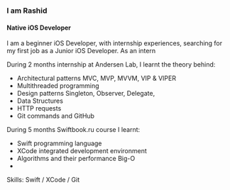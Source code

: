 ### I am Rashid
#### Native iOS Developer

I am a beginner iOS Developer, with internship experiences, searching for my first job as a Junior iOS Developer. As an intern

During 2 months internship at Andersen Lab, I learnt the theory behind:

- Architectural patterns MVC, MVP, MVVM, VIP & VIPER
- Multithreaded programming
- Design patterns Singleton, Observer, Delegate, 
- Data Structures
- HTTP requests
- Git commands and GitHub

During 5 months Swiftbook.ru course I learnt:

- Swift programming language
- XCode integrated development environment
- Algorithms and their performance Big-O
- 


Skills: Swift / XCode / Git

